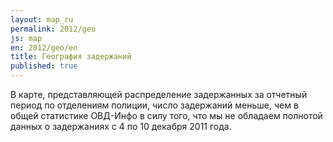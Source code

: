 ```yaml
---
layout: map_ru
permalink: 2012/geo
js: map
en: 2012/geo/en
title: География задержаний
published: true
---
```


В карте, представляющей распределение задержанных за отчетный период по отделениям полиции, число задержаний меньше, чем в общей статистике ОВД-Инфо в силу того, что мы не обладаем полнотой данных о задержаниях с 4 по 10 декабря 2011 года.